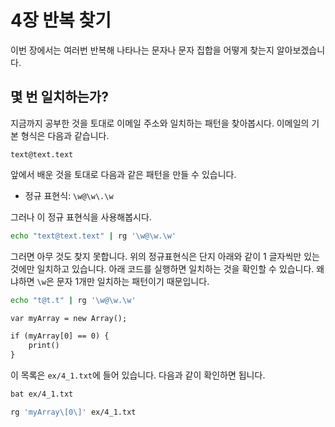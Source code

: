 # 4장 반복 찾기

이번 장에서는 여러번 반복해 나타나는 문자나 문자 집합을 어떻게 찾는지 알아보겠습니다.

## 몇 번 일치하는가?

지금까지 공부한 것을 토대로 이메일 주소와 일치하는 패턴을 찾아봅시다. 이메일의 기본 형식은 다음과 같습니다.

```text
text@text.text
```

앞에서 배운 것을 토대로 다음과 같은 패턴을 만들 수 있습니다.

- 정규 표현식: `\w@\w\.\w`

그러나 이 정규 표현식을 사용해봅시다.

```bash
echo "text@text.text" | rg '\w@\w.\w'
```

그러면 아무 것도 찾지 못합니다. 위의 정규표현식은 단지 아래와 같이 1 글자씩만 있는 것에만 일치하고 있습니다. 아래 코드를 실행하면 일치하는 것을 확인할 수 있습니다. 왜냐하면 `\w`은 문자 1개만 일치하는 패턴이기 때문입니다.

```bash
echo "t@t.t" | rg '\w@\w.\w'
```


```txt
var myArray = new Array();

if (myArray[0] == 0) {
    print()
}
```

이 목록은 `ex/4_1.txt`에 들어 있습니다. 다음과 같이 확인하면 됩니다.

```bash
bat ex/4_1.txt
```

```bash
rg 'myArray\[0\]' ex/4_1.txt
```
